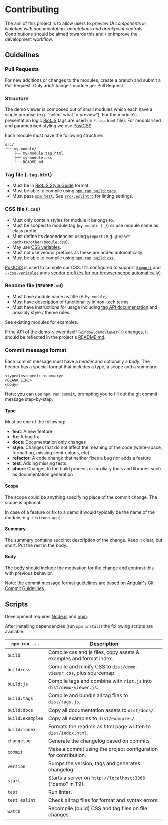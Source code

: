 # Contributing

The aim of this project is to allow users to *preview UI components in isolation with documentation, annotations and breakpoint controls*.
Contributions should be aimed towards this and / or improve the development workflow.

## Guidelines

### Pull Requests

For new additions or changes to the modules, create a branch and submit a Pull Request.
Only add/change 1 module per Pull Request.

### Structure

The demo viewer is composed out of small modules which each have a single purpose (e.g. "select what to preview").
For the module's presentation logic [RiotJS](http://riotjs.com/) tags are used  (in `*.tag.html` file). For modularised and parametrised styling we use [PostCSS](http://postcss.org/).

Each module must have the following structure:

```
src/
└── my-module/
    ├── my-module.tag.html
    ├── my-module.css
    └── README.md
```

### Tag file (`.tag.html`)

* Must be in [RiotJS Style Guide](https://github.com/voorhoede/riotjs-style-guide) format.
* Must be able to compile using [`npm run build:tags`](#scripts).
* Must pass [`npm test`](#scripts). See [`src/.eslintrc`](src/.eslintrc) for linting settings.

### CSS file (`.css`)

* Must only contain styles for module it belongs to.
* Must be scoped to module tag (`my-module { }`) or use module name as class prefix.
* Must define its dependencies using `@import` (e.g. `@import path/to/other/module.css`).
* May use [CSS variables](https://drafts.csswg.org/css-variables/#custom-property).
* Must not use vendor prefixes as these are added automatically.
* Must be able to compile using [`npm run build:css`](#scripts).

[PostCSS](https://github.com/postcss/postcss#readme) is used to compile our CSS. It's configured to support [`@import`](https://github.com/postcss/postcss-import#readme) and [`--css-variables`](https://github.com/MadLittleMods/postcss-css-variables#readme) ands [vendor prefixes for our browser scope automatically](https://github.com/postcss/autoprefixer#readme)).

### Readme file (`README.md`)

* Must have module name as title (`# My module`)
* Must have description of functionality in non-tech terms.
* Must have instructions for usage including [tag API documentation](https://github.com/voorhoede/riotjs-style-guide#document-your-tag-api) and possibly style / theme rules.

See existing modules for examples.

If the API of the demo-viewer itself (`window.demoViewer()`) changes, it should be reflected in the project's [README.md](/README.md).


### Commit message format

Each commit message must have a *header* and optionally a *body*. The header has a special format that includes a type, a scope and a summary:

```
<type>(<scope>): <summary>
<BLANK LINE>
<body>
```

Note: you can use `npm run commit`, prompting you to fill out the git commit message step-by-step.

#### Type
Must be one of the following:

* **feat**: A new feature
* **fix**: A bug fix
* **docs**: Documentation only changes
* **style**: Changes that do not affect the meaning of the code (white-space, formatting, missing
  semi-colons, etc)
* **refactor**: A code change that neither fixes a bug nor adds a feature
* **test**: Adding missing tests
* **chore**: Changes to the build process or auxiliary tools and libraries such as documentation
  generation

#### Scope
The scope could be anything specifying place of the commit change. The scope is optional.

In case of a feature or fix to a demo it would typically be the name of the module, e.g. `fix(todo-app):`.

#### Summary
The summary contains succinct description of the change. Keep it clear, but short. Put the rest in the body.

#### Body
The body should include the motivation for the change and contrast this with previous behavior.

Note: the commit message format guidelines are based on [Angular's Git Commit Guidelines](https://github.com/angular/angular.js/blob/master/CONTRIBUTING.md#-git-commit-guidelines).


## Scripts

Development requires [Node.js](http://nodejs.org/) and [npm](https://npmjs.org/).

After installing dependencies (run `npm install`) the following scripts are available:

`npm run ...` | Description
---|---
`build` | Compile css and js files, copy assets & examples and format index.
`build:css` | Compile and minify CSS to `dist/demo-viewer.css`, plus sourcemap.
`build:js` | Compile tags and combine with `riot.js` into `dist/demo-viewer.js`.
`build:tags` | Compile and bundle all tag files to `dist/tags.js`.
`build:docs` | Copy all documentation assets to `dist/docs/`.
`build:examples` | Copy all examples to `dist/examples/`.
`build:index` | Formats the readme as html page written to `dist/index.html`.
`changelog` | Generate the changelog based on commits
`commit` | Make a commit using the project configuration for contribution.
`version` | Bumps the version, tags and generates changelog
`start` | Starts a server on `http://localhost:3366` ("demo" in T9).
`test` | Run linter.
`test:eslint` | Check all tag files for format and syntax errors.
`watch` | Recompile (build) CSS and tag files on file changes.
